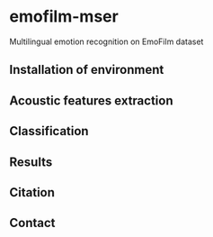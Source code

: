 # emofilm-mser
Multilingual emotion recognition on EmoFilm dataset

## Installation of environment

## Acoustic features extraction

## Classification

## Results

## Citation

## Contact
